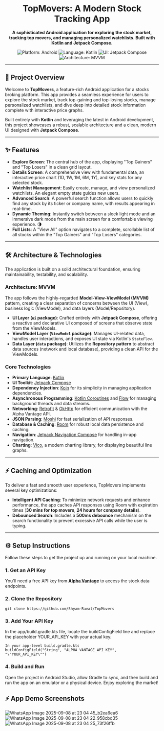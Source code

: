 <div align="center">
  <h1>TopMovers: A Modern Stock Tracking App</h1>
  <p>
    <strong>A sophisticated Android application for exploring the stock market, tracking top movers, and managing personalized watchlists. Built with Kotlin and Jetpack Compose.</strong>
  </p>
  <p>
    <img src="https://img.shields.io/badge/Platform-Android-brightgreen.svg" alt="Platform: Android">
    <img src="https://img.shields.io/badge/Language-Kotlin-blueviolet.svg" alt="Language: Kotlin">
    <img src="https://img.shields.io/badge/UI-Jetpack%20Compose-blue.svg" alt="UI: Jetpack Compose">
    <img src="https://img.shields.io/badge/Architecture-MVVM-orange.svg" alt="Architecture: MVVM">
  </p>
</div>

---

## 🚀 Project Overview

Welcome to **TopMovers**, a feature-rich Android application for a stocks broking platform. This app provides a seamless experience for users to explore the stock market, track top-gaining and top-losing stocks, manage personalized watchlists, and dive deep into detailed stock information complete with interactive price graphs.

Built entirely with **Kotlin** and leveraging the latest in Android development, this project showcases a robust, scalable architecture and a clean, modern UI designed with **Jetpack Compose**.

---

## ✨ Features

-   **Explore Screen**: The central hub of the app, displaying "Top Gainers" and "Top Losers" in a clean grid layout.
-   **Details Screen**: A comprehensive view with fundamental data, an interactive price chart (1D, 1W, 1M, 6M, 1Y), and key stats for any selected stock.
-   **Watchlist Management**: Easily create, manage, and view personalized watchlists. An elegant empty state guides new users.
-   **Advanced Search**: A powerful search function allows users to quickly find any stock by its ticker or company name, with results appearing in real-time.
-   **Dynamic Theming**: Instantly switch between a sleek light mode and an immersive dark mode from the main screen for a comfortable viewing experience. 🌗
-   **Full Lists**: A "View All" option navigates to a complete, scrollable list of all stocks within the "Top Gainers" and "Top Losers" categories.

---

## 🛠️ Architecture & Technologies

The application is built on a solid architectural foundation, ensuring maintainability, testability, and scalability.

### Architecture: MVVM

The app follows the highly-regarded **Model-View-ViewModel (MVVM)** pattern, creating a clear separation of concerns between the UI (View), business logic (ViewModel), and data layers (Model/Repository).

-   **UI Layer (`ui` package)**: Crafted entirely with **Jetpack Compose**, offering a reactive and declarative UI composed of screens that observe state from the ViewModels.
-   **ViewModel Layer (`ViewModel` package)**: Manages UI-related data, handles user interactions, and exposes UI state via Kotlin's `StateFlow`.
-   **Data Layer (`data` package)**: Utilizes the **Repository pattern** to abstract data sources (network and local database), providing a clean API for the ViewModels.

### Core Technologies

-   **Primary Language**: [Kotlin](https://kotlinlang.org/)
-   **UI Toolkit**: [Jetpack Compose](https://developer.android.com/jetpack/compose)
-   **Dependency Injection**: [Koin](https://insert-koin.io/) for its simplicity in managing application dependencies.
-   **Asynchronous Programming**: [Kotlin Coroutines](https://kotlinlang.org/docs/coroutines-overview.html) and [Flow](https://kotlinlang.org/docs/flow.html) for managing background threads and data streams.
-   **Networking**: [Retrofit](https://square.github.io/retrofit/) & [OkHttp](https://square.github.io/okhttp/) for efficient communication with the Alpha Vantage API.
-   **JSON Parsing**: [Moshi](https://github.com/square/moshi) for fast serialization of API responses.
-   **Database & Caching**: [Room](https://developer.android.com/training/data-storage/room) for robust local data persistence and caching.
-   **Navigation**: [Jetpack Navigation Compose](https://developer.android.com/jetpack/compose/navigation) for handling in-app navigation.
-   **Charting**: [Vico](https://github.com/patrykandpatrick/vico), a modern charting library, for displaying beautiful line graphs.

---

## ⚡ Caching and Optimization

To deliver a fast and smooth user experience, TopMovers implements several key optimizations:

-   **Intelligent API Caching**: To minimize network requests and enhance performance, the app caches API responses using Room with expiration times (**30 mins for top movers**, **24 hours for company details**).
-   **Debounced Search**: Includes a **500ms debounce** mechanism on the search functionality to prevent excessive API calls while the user is typing.

---

## ⚙️ Setup Instructions

Follow these steps to get the project up and running on your local machine.

### 1. Get an API Key
You'll need a free API key from [**Alpha Vantage**](https://www.alphavantage.co/support/#api-key) to access the stock data endpoints.

### 2. Clone the Repository
```
git clone https://github.com/Shyam-Raval/TopMovers
```
### 3.  Add Your API Key

In the app/build.gradle.kts file, locate the buildConfigField line and replace the placeholder YOUR_API_KEY with your actual key.
```
In your app-level build.gradle.kts
buildConfigField("String", "ALPHA_VANTAGE_API_KEY", "\"YOUR_API_KEY\"")
```

### 4.  Build and Run
Open the project in Android Studio, allow Gradle to sync, and then build and run the app on an emulator or a physical device. Enjoy exploring the market!

## ⚡ App Demo Screenshots 
![WhatsApp Image 2025-09-08 at 23 04 45_b2ea6ea6](https://github.com/user-attachments/assets/8c1ed7ec-a4a9-4c6b-a8e4-c726ce68f570)
![WhatsApp Image 2025-09-08 at 23 04 22_958cbd35](https://github.com/user-attachments/assets/a58e8964-d0ae-43db-869f-cbeee010cd99)
![WhatsApp Image 2025-09-08 at 23 04 25_73f26ffb](https://github.com/user-attachments/assets/614e46ea-8e95-4e8d-aaee-f6b3fb1628d6)

